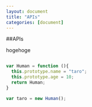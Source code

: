 ```yaml
---
layout: document
title: "APIs"
categories: [document]
---
```


##APIs

hogehoge

~~~typescript

var Human = function (){
  this.prototype.name = "taro";
  this.prototype.age = 10;
  return Human;
}

var taro = new Human();

~~~
